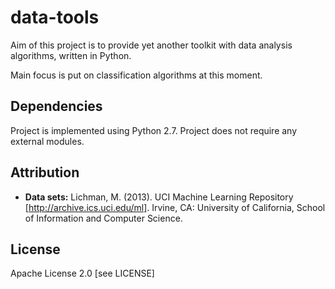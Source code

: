 data-tools
==========
Aim of this project is to provide yet another toolkit with data analysis algorithms, written in Python.

Main focus is put on classification algorithms at this moment.

Dependencies
------------
Project is implemented using Python 2.7.
Project does not require any external modules.

Attribution
-----------
 - **Data sets:** Lichman, M. (2013). UCI Machine Learning Repository [http://archive.ics.uci.edu/ml]. Irvine, CA: University of California, School of Information and Computer Science.

License
-------
Apache License 2.0 [see LICENSE]